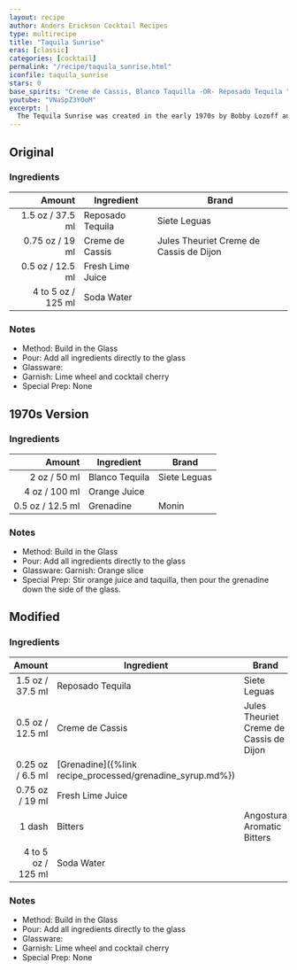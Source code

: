 ```yaml
---
layout: recipe
author: Anders Erickson Cocktail Recipes
type: multirecipe
title: "Taquila Sunrise"
eras: [classic]
categories: [cocktail]
permalink: "/recipe/taquila_sunrise.html"
iconfile: taquila_sunrise
stars: 0
base_spirits: "Creme de Cassis, Blanco Taquilla -OR- Reposado Tequila "
youtube: "VNaSpZ3YOoM"
excerpt: |
  The Tequila Sunrise was created in the early 1970s by Bobby Lozoff and Billy Rice at the Trident bar in Sausalito, California. The cocktail achieved notoriety after a member of the Rolling Stones tasted it at a party to kick off the 1972 tour. The band began ordering it at stops across the country and even dubbed the tour “the cocaine and Tequila Sunrise tour,” which helped to propel the drink’s popularity.
---
```


<div class="subrecipe" markdown="1">

## Original

### Ingredients

|    Amount | Ingredient       | Brand                                   |
| --------: | ---------------- | --------------------------------------- |
|    1.5 oz / 37.5 ml | Reposado Tequila | Siete Leguas                            |
|   0.75 oz / 19 ml | Creme de Cassis  | Jules Theuriet Creme de Cassis de Dijon |
|    0.5 oz / 12.5 ml | Fresh Lime Juice |
| 4 to 5 oz / 125 ml | Soda Water       |

### Notes

- Method: Build in the Glass
- Pour: Add all ingredients directly to the glass
- Glassware:
- Garnish: Lime wheel and cocktail cherry
- Special Prep: None

</div>
<div class="subrecipe" markdown="1">

## 1970s Version

### Ingredients

| Amount | Ingredient     | Brand        |
| -----: | -------------- | ------------ |
|   2 oz / 50 ml | Blanco Tequila | Siete Leguas |
|   4 oz / 100 ml | Orange Juice   |
| 0.5 oz / 12.5 ml | Grenadine      | Monin        |

### Notes

- Method: Build in the Glass
- Pour: Add all ingredients directly to the glass
- Glassware: Garnish: Orange slice
- Special Prep: Stir orange juice and taquilla, then pour the grenadine down the side of the glass.

</div>
<div class="subrecipe" markdown="1">

## Modified

### Ingredients

|    Amount | Ingredient                                      | Brand                                   |
| --------: | ----------------------------------------------- | --------------------------------------- |
|    1.5 oz / 37.5 ml | Reposado Tequila                                | Siete Leguas                            |
|    0.5 oz / 12.5 ml | Creme de Cassis                                 | Jules Theuriet Creme de Cassis de Dijon |
|   0.25 oz / 6.5 ml | [Grenadine]({%link recipe_processed/grenadine_syrup.md%}) |
|   0.75 oz / 19 ml | Fresh Lime Juice                                |
|    1 dash | Bitters                                         | Angostura Aromatic Bitters              |
| 4 to 5 oz / 125 ml | Soda Water                                      |

### Notes

- Method: Build in the Glass
- Pour: Add all ingredients directly to the glass
- Glassware:
- Garnish: Lime wheel and cocktail cherry
- Special Prep: None

</div>
